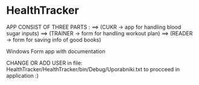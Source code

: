 # HealthTracker
APP CONSIST OF THREE PARTS :
==> (CUKR -> app for handling blood sugar inputs)
==> (TRAINER -> form for handling workout plan)
==> (READER -> form for saving info of good books)

Windows Form app with documentation

CHANGE OR ADD USER in file: HealthTracker/HealthTracker/bin/Debug/Uporabniki.txt to procceed in application :)
